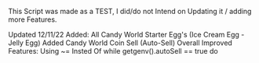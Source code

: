 This Script was made as a TEST, I did/do not Intend on Updating it / adding more Features.

Updated 12/11/22 Added:
All Candy World Starter Egg's (Ice Cream Egg - Jelly Egg)
Added Candy World Coin Sell (Auto-Sell)
Overall Improved Features:
Using ~= Insted Of while getgenv().autoSell == true do

